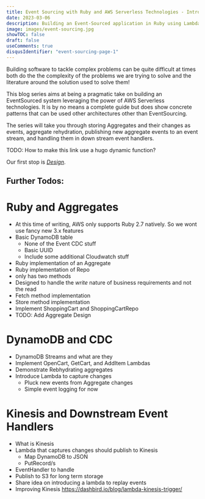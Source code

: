 ```yaml
---
title: Event Sourcing with Ruby and AWS Serverless Technologies - Introduction
date: 2023-03-06
description: Building an Event-Sourced application in Ruby using Lambda, DynamoDB, Kinesis, S3, and Terraform
image: images/event-sourcing.jpg
showTOC: false
draft: false
useComments: true
disqusIdentifier: "event-sourcing-page-1"
---
```


Building software to tackle complex problems can be quite difficult at times both do the the complexity of the problems we are trying to solve and the literature around the solution used to solve them!

This blog series aims at being a pragmatic take on building an EventSourced system leveraging the power of AWS Serverless technologies. It is by no means a complete guide but does show concrete patterns that can be used other architectures other than EventSourcing.

The series will take you through storing Aggregates and their changes as events, aggregate rehydration, publishing new aggregate events to an event stream, and handling them in down stream event handlers.

TODO: How to make this link use a hugo dynamic function?

Our first stop is [_Design_](/posts/event-sourcing-using-ruby-and-aws-serverless-technologies/design).

## Further Todos:

# Ruby and Aggregates
- At this time of writing, AWS only supports Ruby 2.7 natively. So we wont use fancy new 3.x features
- Basic DynamoDB table
  - None of the Event CDC stuff
  - Basic UUID
  - Include some additional Cloudwatch stuff
- Ruby implementation of an Aggregate
- Ruby implementation of Repo
 - only has two methods
 - Designed to handle the _write_ nature of business requirements and not the read
 - Fetch method implementation
 - Store method implementation
- Implement ShoppingCart and ShoppingCartRepo
- TODO: Add Aggregate Design

# DynamoDB and CDC
- DynamoDB Streams and what are they
- Implement OpenCart, GetCart, and AddItem Lambdas
- Demonstrate Rebhydrating aggregates
- Introduce Lambda to capture changes
  - Pluck new events from Aggregate changes
  - Simple event logging for now

# Kinesis and Downstream Event Handlers
- What is Kinesis
- Lambda that captures changes should publish to Kinesis
  - Map DynamoDB to JSON
  - PutRecord/s
- EventHandler to handle 
- Publish to S3 for long term storage
- Share idea on introducing a lambda to replay events
- Improving Kinesis https://dashbird.io/blog/lambda-kinesis-trigger/
